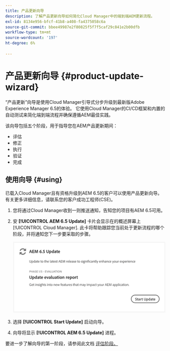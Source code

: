 ```yaml
---
title: 产品更新向导
description: 了解产品更新向导如何简化Cloud Manager中的端到端AEM更新流程。
exl-id: 8134e956-bfcf-41b8-a408-fa4375058c6a
source-git-commit: bbee49987e2f80825f5f7f5caf29c841e2b00dfb
workflow-type: tm+mt
source-wordcount: '197'
ht-degree: 6%

---
```



# 产品更新向导 {#product-update-wizard}

“产品更新”向导是使用Cloud Manager引导式分步升级到最新版Adobe Experience Manager 6.5的体验。 它使用Cloud Manager的CI/CD框架和内置的自动测试来简化端到端流程并确保遵循AEM最佳实践。

该向导包括五个阶段，用于指导您在AEM产品更新期间：

* 评估
* 修正
* 执行
* 验证
* 完成

## 使用向导 {#using}

已载入Cloud Manager且有资格升级到AEM 6.5的客户可以使用产品更新向导。 有关更多详细信息，请联系您的客户成功工程师(CSE)。

1. 您将通过Cloud Manager收到一则推送通知，告知您的项目有AEM 6.5可用。

1. 安 **[!UICONTROL AEM 6.5 Update]** 卡片会显示在的概述屏幕上 [!UICONTROL Cloud Manager]. 此卡将帮助跟踪您当前处于更新流程的哪个阶段，并将通知您下一步要采取的步骤。

   ![更新向导卡](/help/assets/Start-Update.png)

1. 选择 **[!UICONTROL Start Update]** 启动向导。

1. 向导将显示 **[!UICONTROL AEM 6.5 Update]** 进程。

要进一步了解向导的第一阶段，请参阅此文档 [评估阶段。](/help/product-update-wizard/evaluation.md)
